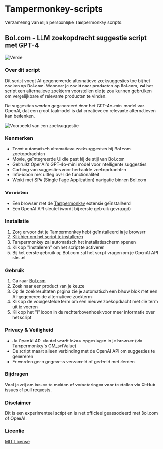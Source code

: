 # Tampermonkey-scripts
Verzameling van mijn persoonlijke Tampermonkey scripts.

## Bol.com - LLM zoekopdracht suggestie script met GPT-4

![Versie](https://img.shields.io/badge/versie-1.3-blue)

### Over dit script
Dit script voegt AI-gegenereerde alternatieve zoeksuggesties toe bij het zoeken op Bol.com. Wanneer je zoekt naar producten op Bol.com, zal het script een alternatieve zoekterm voorstellen die je zou kunnen gebruiken om vergelijkbare of relevante producten te vinden.

De suggesties worden gegenereerd door het GPT-4o-mini model van OpenAI, dat een groot taalmodel is dat creatieve en relevante alternatieven kan bedenken.

![Voorbeeld van een zoeksuggestie](https://via.placeholder.com/600x100?text=Voorbeeld+van+een+zoeksuggestie)

### Kenmerken
- Toont automatisch alternatieve zoeksuggesties bij Bol.com zoekopdrachten
- Mooie, geïntegreerde UI die past bij de stijl van Bol.com
- Gebruikt OpenAI's GPT-4o-mini model voor intelligente suggesties
- Caching van suggesties voor herhaalde zoekopdrachten
- Info-icoon met uitleg over de functionaliteit
- Werkt met SPA (Single Page Application) navigatie binnen Bol.com

### Vereisten
- Een browser met de [Tampermonkey](https://www.tampermonkey.net/) extensie geïnstalleerd
- Een OpenAI API sleutel (wordt bij eerste gebruik gevraagd)

### Installatie
1. Zorg ervoor dat je Tampermonkey hebt geïnstalleerd in je browser
2. [Klik hier om het script te installeren](https://github.com/bartbellefroid/tampermonkey-scripts/raw/main/bol%20-%20experiment%20-%20search%20input%20suggestion%20with%20GPT.js)
3. Tampermonkey zal automatisch het installatiescherm openen
4. Klik op "Installeren" om het script te activeren
5. Bij het eerste gebruik op Bol.com zal het script vragen om je OpenAI API sleutel

### Gebruik
1. Ga naar [Bol.com](https://www.bol.com)
2. Zoek naar een product van je keuze
3. Op de zoekresultaten pagina zie je automatisch een blauw blok met een AI-gegenereerde alternatieve zoekterm
4. Klik op de voorgestelde term om een nieuwe zoekopdracht met die term uit te voeren
5. Klik op het "i" icoon in de rechterbovenhoek voor meer informatie over het script

### Privacy & Veiligheid
- Je OpenAI API sleutel wordt lokaal opgeslagen in je browser (via Tampermonkey's GM_setValue)
- De script maakt alleen verbinding met de OpenAI API om suggesties te genereren
- Er worden geen gegevens verzameld of gedeeld met derden

### Bijdragen
Voel je vrij om issues te melden of verbeteringen voor te stellen via GitHub issues of pull requests.

### Disclaimer
Dit is een experimenteel script en is niet officieel geassocieerd met Bol.com of OpenAI.

### Licentie
[MIT License](LICENSE)
